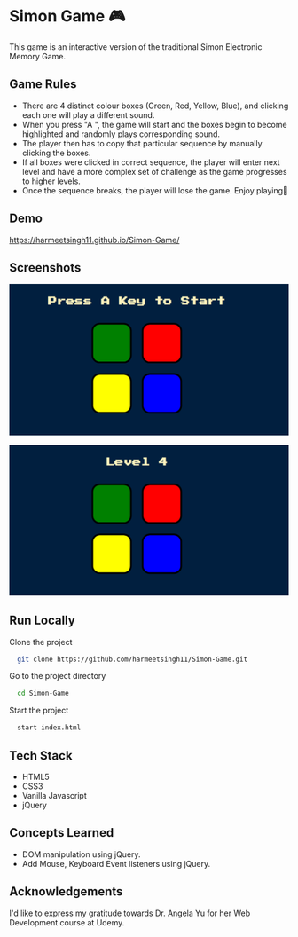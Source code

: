 # Simon Game 🎮

This game is an interactive version of the traditional Simon Electronic Memory Game.

## Game Rules

- There are 4 distinct colour boxes (Green, Red, Yellow, Blue), and clicking each one will play a different sound.
- When you press "A ", the game will start and the boxes begin to become highlighted and randomly plays corresponding sound.
- The player then has to copy that particular sequence by manually clicking the boxes.
- If all boxes were clicked in correct sequence, the player will enter next level and have a more complex set of challenge as the game progresses to higher levels.
- Once the sequence breaks, the player will lose the game. Enjoy playing🥳

## Demo

https://harmeetsingh11.github.io/Simon-Game/

## Screenshots

![](screenshots/capture1.png)

![](screenshots/capture2.png)

## Run Locally

Clone the project

```bash
  git clone https://github.com/harmeetsingh11/Simon-Game.git
```

Go to the project directory

```bash
  cd Simon-Game
```

Start the project

```bash
  start index.html
```

## Tech Stack

- HTML5
- CSS3
- Vanilla Javascript
- jQuery

## Concepts Learned

- DOM manipulation using jQuery.
- Add Mouse, Keyboard Event listeners using jQuery.

## Acknowledgements

I'd like to express my gratitude towards Dr. Angela Yu for her Web Development course at Udemy.
